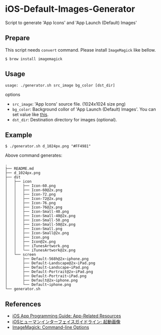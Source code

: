 iOS-Default-Images-Generator
============================

Script to generate 'App Icons' and 'App Launch (Default) Images'

## Prepare

This script needs `convert` command.  Please install `ImageMagick` like bellow.

```
$ brew install imagemagick
```

## Usage

```
usage: ./generator.sh src_image bg_color [dst_dir]
```

options

- `src_image`: 'App Icons' source file. (1024x1024 size png)
- `bg_color`:  Background collor of 'App Launch (Default) Images'. You can set value like [this](http://www.imagemagick.org/script/command-line-options.php#fill).
- `dst_dir`: Destination directory for images (optional).

## Example

```
$ ./generator.sh d_1024px.png "#FF4981"
```

Above command generates:

```
.
├── README.md
├── d_1024px.png
├── dst
│   ├── icon
│   │   ├── Icon-60.png
│   │   ├── Icon-60@2x.png
│   │   ├── Icon-72.png
│   │   ├── Icon-72@2x.png
│   │   ├── Icon-76.png
│   │   ├── Icon-76@2x.png
│   │   ├── Icon-Small-40.png
│   │   ├── Icon-Small-40@2x.png
│   │   ├── Icon-Small-50.png
│   │   ├── Icon-Small-50@2x.png
│   │   ├── Icon-Small.png
│   │   ├── Icon-Small@2x.png
│   │   ├── Icon.png
│   │   ├── Icon@2x.png
│   │   ├── iTunesArtwork.png
│   │   └── iTunesArtwork@2x.png
│   └── screen
│       ├── Default-568h@2x~iphone.png
│       ├── Default-Landscape@2x~iPad.png
│       ├── Default-Landscape~iPad.png
│       ├── Default-Portrait@2x~iPad.png
│       ├── Default-Portrait~iPad.png
│       ├── Default@2x~iphone.png
│       └── Default~iphone.png
└── generator.sh
```

## References

- [iOS App Programming Guide: App-Related Resources](https://developer.apple.com/library/ios/documentation/iphone/conceptual/iphoneosprogrammingguide/App-RelatedResources/App-RelatedResources.html)
- [iOSヒューマンインターフェイスガイドライン: 起動画像](https://developer.apple.com/jp/devcenter/ios/library/documentation/userexperience/conceptual/mobilehig/LaunchImages/LaunchImages.html)
- [ImageMagick: Command-line Options](http://www.imagemagick.org/script/command-line-options.php#fill)

